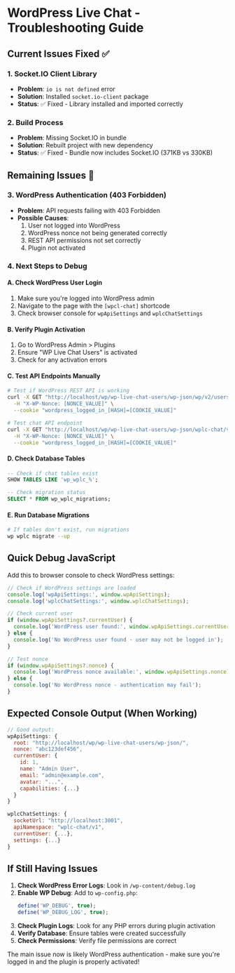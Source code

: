 # WordPress Live Chat - Troubleshooting Guide

## Current Issues Fixed ✅

### 1. Socket.IO Client Library 
- **Problem**: `io is not defined` error
- **Solution**: Installed `socket.io-client` package
- **Status**: ✅ Fixed - Library installed and imported correctly

### 2. Build Process
- **Problem**: Missing Socket.IO in bundle
- **Solution**: Rebuilt project with new dependency
- **Status**: ✅ Fixed - Bundle now includes Socket.IO (371KB vs 330KB)

## Remaining Issues 🔧

### 3. WordPress Authentication (403 Forbidden)
- **Problem**: API requests failing with 403 Forbidden
- **Possible Causes**:
  1. User not logged into WordPress
  2. WordPress nonce not being generated correctly
  3. REST API permissions not set correctly
  4. Plugin not activated

### 4. Next Steps to Debug

#### A. Check WordPress User Login
1. Make sure you're logged into WordPress admin
2. Navigate to the page with the `[wpcl-chat]` shortcode
3. Check browser console for `wpApiSettings` and `wplcChatSettings`

#### B. Verify Plugin Activation
1. Go to WordPress Admin > Plugins
2. Ensure "WP Live Chat Users" is activated
3. Check for any activation errors

#### C. Test API Endpoints Manually
```bash
# Test if WordPress REST API is working
curl -X GET "http://localhost/wp/wp-live-chat-users/wp-json/wp/v2/users/me" \
  -H "X-WP-Nonce: [NONCE_VALUE]" \
  --cookie "wordpress_logged_in_[HASH]=[COOKIE_VALUE]"

# Test chat API endpoint
curl -X GET "http://localhost/wp/wp-live-chat-users/wp-json/wplc-chat/v1/threads" \
  -H "X-WP-Nonce: [NONCE_VALUE]" \
  --cookie "wordpress_logged_in_[HASH]=[COOKIE_VALUE]"
```

#### D. Check Database Tables
```sql
-- Check if chat tables exist
SHOW TABLES LIKE 'wp_wplc_%';

-- Check migration status
SELECT * FROM wp_wplc_migrations;
```

#### E. Run Database Migrations
```bash
# If tables don't exist, run migrations
wp wplc migrate --up
```

## Quick Debug JavaScript

Add this to browser console to check WordPress settings:

```javascript
// Check if WordPress settings are loaded
console.log('wpApiSettings:', window.wpApiSettings);
console.log('wplcChatSettings:', window.wplcChatSettings);

// Check current user
if (window.wpApiSettings?.currentUser) {
  console.log('WordPress user found:', window.wpApiSettings.currentUser);
} else {
  console.log('No WordPress user found - user may not be logged in');
}

// Test nonce
if (window.wpApiSettings?.nonce) {
  console.log('WordPress nonce available:', window.wpApiSettings.nonce);
} else {
  console.log('No WordPress nonce - authentication may fail');
}
```

## Expected Console Output (When Working)

```javascript
// Good output:
wpApiSettings: {
  root: "http://localhost/wp/wp-live-chat-users/wp-json/",
  nonce: "abc123def456",
  currentUser: {
    id: 1,
    name: "Admin User",
    email: "admin@example.com",
    avatar: "...",
    capabilities: {...}
  }
}

wplcChatSettings: {
  socketUrl: "http://localhost:3001",
  apiNamespace: "wplc-chat/v1",
  currentUser: {...},
  settings: {...}
}
```

## If Still Having Issues

1. **Check WordPress Error Logs**: Look in `/wp-content/debug.log`
2. **Enable WP Debug**: Add to `wp-config.php`:
   ```php
   define('WP_DEBUG', true);
   define('WP_DEBUG_LOG', true);
   ```
3. **Check Plugin Logs**: Look for any PHP errors during plugin activation
4. **Verify Database**: Ensure tables were created successfully
5. **Check Permissions**: Verify file permissions are correct

The main issue now is likely WordPress authentication - make sure you're logged in and the plugin is properly activated!
